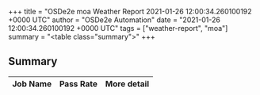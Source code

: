 +++
title = "OSDe2e moa Weather Report 2021-01-26 12:00:34.260100192 +0000 UTC"
author = "OSDe2e Automation"
date = "2021-01-26 12:00:34.260100192 +0000 UTC"
tags = ["weather-report", "moa"]
summary = "<table class=\"summary\"></table>"
+++
## Summary

| Job Name | Pass Rate | More detail |
|----------|-----------|-------------|



